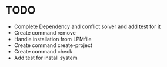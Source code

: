 # TODO

- Complete Dependency and conflict solver and add test for it
- Create command remove
- Handle installation from LPMfile
- Create command create-project
- Create command check
- Add test for install system
